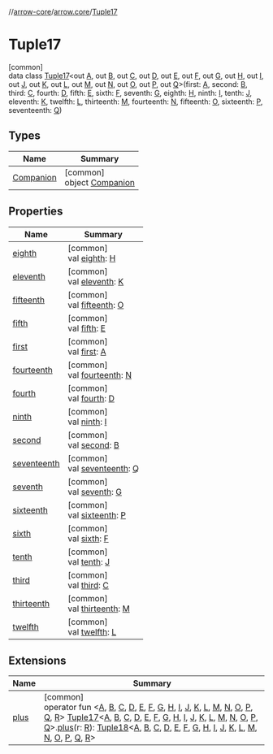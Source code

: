 //[arrow-core](../../../index.md)/[arrow.core](../index.md)/[Tuple17](index.md)

# Tuple17

[common]\
data class [Tuple17](index.md)&lt;out [A](index.md), out [B](index.md), out [C](index.md), out [D](index.md), out [E](index.md), out [F](index.md), out [G](index.md), out [H](index.md), out [I](index.md), out [J](index.md), out [K](index.md), out [L](index.md), out [M](index.md), out [N](index.md), out [O](index.md), out [P](index.md), out [Q](index.md)&gt;(first: [A](index.md), second: [B](index.md), third: [C](index.md), fourth: [D](index.md), fifth: [E](index.md), sixth: [F](index.md), seventh: [G](index.md), eighth: [H](index.md), ninth: [I](index.md), tenth: [J](index.md), eleventh: [K](index.md), twelfth: [L](index.md), thirteenth: [M](index.md), fourteenth: [N](index.md), fifteenth: [O](index.md), sixteenth: [P](index.md), seventeenth: [Q](index.md))

## Types

| Name | Summary |
|---|---|
| [Companion](-companion/index.md) | [common]<br>object [Companion](-companion/index.md) |

## Properties

| Name | Summary |
|---|---|
| [eighth](eighth.md) | [common]<br>val [eighth](eighth.md): [H](index.md) |
| [eleventh](eleventh.md) | [common]<br>val [eleventh](eleventh.md): [K](index.md) |
| [fifteenth](fifteenth.md) | [common]<br>val [fifteenth](fifteenth.md): [O](index.md) |
| [fifth](fifth.md) | [common]<br>val [fifth](fifth.md): [E](index.md) |
| [first](first.md) | [common]<br>val [first](first.md): [A](index.md) |
| [fourteenth](fourteenth.md) | [common]<br>val [fourteenth](fourteenth.md): [N](index.md) |
| [fourth](fourth.md) | [common]<br>val [fourth](fourth.md): [D](index.md) |
| [ninth](ninth.md) | [common]<br>val [ninth](ninth.md): [I](index.md) |
| [second](second.md) | [common]<br>val [second](second.md): [B](index.md) |
| [seventeenth](seventeenth.md) | [common]<br>val [seventeenth](seventeenth.md): [Q](index.md) |
| [seventh](seventh.md) | [common]<br>val [seventh](seventh.md): [G](index.md) |
| [sixteenth](sixteenth.md) | [common]<br>val [sixteenth](sixteenth.md): [P](index.md) |
| [sixth](sixth.md) | [common]<br>val [sixth](sixth.md): [F](index.md) |
| [tenth](tenth.md) | [common]<br>val [tenth](tenth.md): [J](index.md) |
| [third](third.md) | [common]<br>val [third](third.md): [C](index.md) |
| [thirteenth](thirteenth.md) | [common]<br>val [thirteenth](thirteenth.md): [M](index.md) |
| [twelfth](twelfth.md) | [common]<br>val [twelfth](twelfth.md): [L](index.md) |

## Extensions

| Name | Summary |
|---|---|
| [plus](../plus.md) | [common]<br>operator fun &lt;[A](../plus.md), [B](../plus.md), [C](../plus.md), [D](../plus.md), [E](../plus.md), [F](../plus.md), [G](../plus.md), [H](../plus.md), [I](../plus.md), [J](../plus.md), [K](../plus.md), [L](../plus.md), [M](../plus.md), [N](../plus.md), [O](../plus.md), [P](../plus.md), [Q](../plus.md), [R](../plus.md)&gt; [Tuple17](index.md)&lt;[A](../plus.md), [B](../plus.md), [C](../plus.md), [D](../plus.md), [E](../plus.md), [F](../plus.md), [G](../plus.md), [H](../plus.md), [I](../plus.md), [J](../plus.md), [K](../plus.md), [L](../plus.md), [M](../plus.md), [N](../plus.md), [O](../plus.md), [P](../plus.md), [Q](../plus.md)&gt;.[plus](../plus.md)(r: [R](../plus.md)): [Tuple18](../-tuple18/index.md)&lt;[A](../plus.md), [B](../plus.md), [C](../plus.md), [D](../plus.md), [E](../plus.md), [F](../plus.md), [G](../plus.md), [H](../plus.md), [I](../plus.md), [J](../plus.md), [K](../plus.md), [L](../plus.md), [M](../plus.md), [N](../plus.md), [O](../plus.md), [P](../plus.md), [Q](../plus.md), [R](../plus.md)&gt; |
